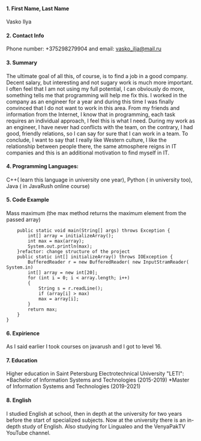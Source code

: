 #### 1. First Name, Last Name
Vasko Ilya

#### 2. Contact Info 
Phone number: +375298279904 and email: vasko_ilja@mail.ru

#### 3. Summary
 The ultimate goal of all this, of course, is to find a job in a good company. Decent salary, but interesting and not sugary work is much more important. I often feel that I am not using my full potential, I can obviously do more, something tells me that programming will help me fix this. I worked in the company as an engineer for a year and during this time I was finally convinced that I do not want to work in this area. From my friends and information from the Internet, I know that in programming, each task requires an individual approach, I feel this is what I need. During my work as an engineer, I have never had conflicts with the team, on the contrary, I had good, friendly relations, so I can say for sure that I can work in a team. To conclude, I want to say that I really like Western culture, I like the relationship between people there, the same atmosphere reigns in IT companies and this is an additional motivation to find myself in IT.
 
#### 4. Programming Languages: 
C++( learn this language in university one year), Python ( in university too), Java ( in JavaRush online course)

#### 5. Code Example
Mass maximum (the max method returns the maximum element from the passed array)
```  public class Solution {
	public static void main(String[] args) throws Exception {
		int[] array = initializeArray();
		int max = max(array);
		System.out.println(max);
	}refactor: change structure of the project
	public static int[] initializeArray() throws IOException {
		BufferedReader r = new BufferedReader( new InputStramReader( System.in)
		int[] array = new int[20];
		for (int i = 0; i < array.length; i++)
		{
			String s = r.readLine();
			if (array[i] > max)
			max = array[i];
		}
		return max;
	}
}
```
#### 6. Expirience
As I said earlier I took courses on javarush and I got to level 16.

#### 7. Education
Higher education in Saint Petersburg Electrotechnical University "LETI": 
*Bachelor of Information Systems and Technologies (2015-2019)
*Master of Information Systems and Technologies (2019-2021)
#### 8. English
I studied English at school, then in depth at the university for two years before the start of specialized subjects. Now at the university there is an in-depth study of English. Also studying for Lingualeo and the VenyaPakTV YouTube channel.
